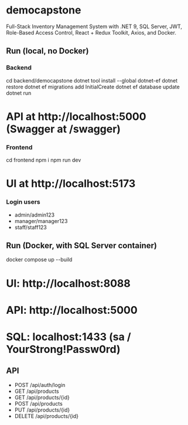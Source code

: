 # democapstone

Full-Stack Inventory Management System with .NET 9, SQL Server, JWT, Role-Based Access Control, React + Redux Toolkit, Axios, and Docker.

## Run (local, no Docker)

### Backend
cd backend/democapstone
dotnet tool install --global dotnet-ef
dotnet restore
dotnet ef migrations add InitialCreate
dotnet ef database update
dotnet run
# API at http://localhost:5000 (Swagger at /swagger)

### Frontend
cd frontend
npm i
npm run dev
# UI at http://localhost:5173

### Login users
- admin/admin123
- manager/manager123
- staff/staff123

## Run (Docker, with SQL Server container)
docker compose up --build
# UI: http://localhost:8088
# API: http://localhost:5000
# SQL: localhost:1433 (sa / YourStrong!Passw0rd)

## API
- POST /api/auth/login
- GET /api/products
- GET /api/products/{id}
- POST /api/products
- PUT /api/products/{id}
- DELETE /api/products/{id}
